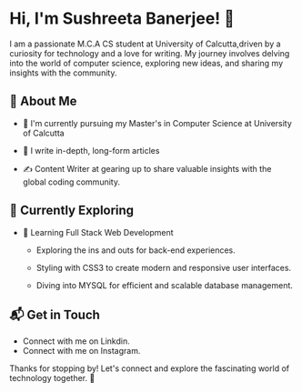 # Hi, I'm Sushreeta Banerjee! 👋

I am a passionate M.C.A CS student at University of Calcutta,driven by a curiosity for technology and a love for writing.
My journey involves delving into the world of computer science, exploring new ideas, and sharing my insights with the community.

## 🚀 About Me

- 🔭 I'm currently pursuing my Master's in Computer Science at   University of Calcutta
- 📝 I write in-depth, long-form articles 

- ✍ Content Writer at  gearing up to share valuable insights with the global coding community.

## 🌱 Currently Exploring

- 🚀 Learning Full Stack Web Development
  - Exploring the ins and outs for back-end experiences.
  - Styling with  CSS3 to create modern and responsive user interfaces.
  
  - Diving into MYSQL for efficient and scalable database  management.

## 📬 Get in Touch

- Connect with me on Linkdin.
- Connect with me on Instagram.

Thanks for stopping by! Let's connect and explore the fascinating world of technology together. 🚀
<!--

Here are some ideas to get you started:

- 🔭 I’m currently working on ...
- 🌱 I’m currently learning ...
- 👯 I’m looking to collaborate on …
- 🤔 I’m looking for help with ...
- 💬 Ask me about ...
- 📫 How to reach me: …
- 😄 Pronouns: ...
- ⚡ Fun fact: ...
-->
